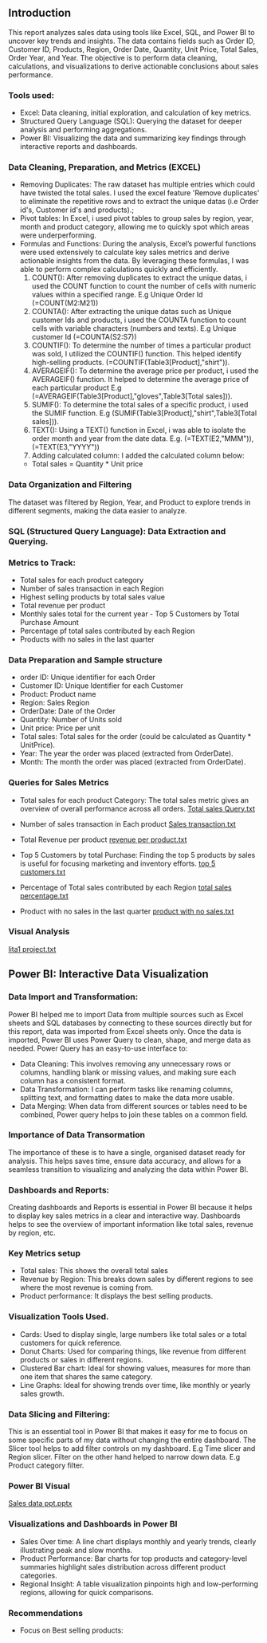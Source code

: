 ## Introduction
 This report analyzes sales data using tools like Excel, SQL, and Power BI to uncover key trends and insights. The data contains fields such as Order ID, Customer ID, Products, Region, Order Date, Quantity, Unit Price, Total Sales, Order Year, and Year. The objective is to perform data cleaning, calculations, and visualizations to derive actionable conclusions about sales performance.
### Tools used:
- Excel: Data cleaning, initial exploration, and calculation of key metrics.
- Structured Query Language (SQL): Querying the dataset for deeper analysis and performing aggregations.
- Power BI: Visualizing the data and summarizing key findings through interactive reports and dashboards.
### Data Cleaning, Preparation, and Metrics (EXCEL)
- Removing Duplicates: The raw dataset has multiple entries which could have twisted the total sales. I used the excel feature 'Remove duplicates' to eliminate the repetitive rows and to extract the unique datas (i.e Order id's, Customer id's and products).;
- Pivot tables: In Excel, i used pivot tables to group sales by region, year, month and product category, allowing me to quickly spot which areas were underperforming.
- Formulas and Functions: During the analysis, Excel’s powerful functions were used extensively to calculate key sales metrics and derive actionable insights from the data. By leveraging these formulas, I was able to perform complex calculations quickly and efficiently.
  1. COUNT(): After removing duplicates to extract the unique datas, i used the COUNT function to count the number of cells with numeric values within a specified range. E.g Unique Order Id  (=COUNT(M2:M21))
  2. COUNTA(): After extracting the unique datas such as Unique customer Ids and products, i used the COUNTA function to count cells with variable characters (numbers and texts). E.g Unique customer Id (=COUNTA(S2:S7))
  3. COUNTIF(): To determine the number of times a particular product was sold, I utilized the COUNTIF() function. This helped identify high-selling products. (=COUNTIF(Table3[Product],"shirt")).
  4. AVERAGEIF(): To determine the average price per product, i used the AVERAGEIF() function. It helped to determine the average price of each particular product E.g (=AVERAGEIF(Table3[Product],"gloves",Table3[Total sales])).
  5. SUMIF(): To determine the total sales of a specific product, i used the SUMIF function. E.g (SUMIF(Table3[Product],"shirt",Table3[Total sales])).
  6. TEXT(): Using a TEXT() function in Excel, i was able to isolate the order month and year from the date data. E.g. (=TEXT(E2,"MMM")), (=TEXT(E3,"YYYY"))
  7. Adding calculated column: I added the calculated column below:
  - Total sales = Quantity * Unit price
### Data Organization and Filtering
The dataset was filtered by Region, Year, and Product to explore trends in different segments, making the data easier to analyze.

### SQL (Structured Query Language): Data Extraction and Querying.
### Metrics to Track:
- Total sales for each product  category
- Number of sales transaction in each Region
- Highest selling products by total sales value
- Total revenue per product
- Monthly sales total for the current year  - Top 5 Customers by Total Purchase Amount
- Percentage pf total sales contributed by each Region
- Products with no sales in the last quarter
### Data Preparation and Sample structure
- order ID: Unique identifier for each Order
- Customer ID: Unique Identifier for each Customer
- Product: Product name
- Region: Sales Region
- OrderDate: Date of the Order
- Quantity: Number of Units sold
- Unit price: Price per unit
- Total sales: Total sales for the order (could be calculated as Quantity * UnitPrice).
- Year: The year the order was placed (extracted from OrderDate).
- Month: The month the order was placed (extracted from OrderDate).
### Queries for Sales Metrics
- Total sales for each product Category: The total sales metric gives an overview of overall performance across all orders.
  [Total sales Query.txt](https://github.com/user-attachments/files/17648735/Total.sales.Query.txt)

- Number of sales transaction in Each product
  [Sales transaction.txt](https://github.com/user-attachments/files/17648850/Sales.transaction.txt)

- Total Revenue per product
  [revenue per product.txt](https://github.com/user-attachments/files/17648938/revenue.per.product.txt)

- Top 5 Customers by total Purchase: Finding the top 5 products by sales is useful for focusing marketing and inventory efforts.
  [top 5 customers.txt](https://github.com/user-attachments/files/17648984/top.5.customers.txt)

- Percentage of Total sales contributed by each Region
  [total sales percentage.txt](https://github.com/user-attachments/files/17649002/total.sales.percentage.txt)

- Product with no sales in the last quarter
  [product with no sales.txt](https://github.com/user-attachments/files/17649038/product.with.no.sales.txt)

### Visual Analysis
[lita1 project.txt](https://github.com/user-attachments/files/17648503/lita1.project.txt)

## Power BI: Interactive Data Visualization
### Data Import and Transformation: 
Power BI helped me to import Data from multiple sources such as Excel sheets and SQL databases by connecting to these sources directly but for this report, data was imported from Excel sheets only. Once the data is imported, Power BI uses Power Query to clean, shape, and merge data as needed. Power Query has an easy-to-use interface to:
- Data Cleaning: This involves removing any unnecessary rows or columns, handling blank or missing values, and making sure each column has a consistent format.
- Data Transformation: I can perform tasks like renaming columns, splitting text, and formatting dates to make the data more usable.
- Data Merging: When data from different sources or tables need to be combined, Power query helps to join these tables on a common field.
### Importance of Data Transormation
 The importance of these is to have a single, organised dataset ready for analysis. This helps saves time, ensure data accuracy, and allows for a seamless transition to visualizing and analyzing the data within Power BI.
### Dashboards and Reports:
Creating dashboards and Reports is essential in Power BI because it helps to display key sales metrics in a clear and interactive way. Dashboards helps to see the overview of important information like total sales, revenue by region, etc. 
### Key Metrics setup
- Total sales: This shows the overall total sales
- Revenue by Region: This breaks down sales by different regions to see where the most revenue is coming from.
- Product performance: It displays the best selling products.
### Visualization Tools Used.
- Cards: Used to display single, large numbers like total sales or a total customers for quick reference.
- Donut Charts: Used for comparing things, like revenue from different products or sales in different regions.
- Clustered Bar chart: Ideal for showing values, measures for more than one item that shares the same category.
- Line Graphs: Ideal for showing trends over time, like monthly or yearly sales growth.
### Data Slicing and Filtering: 
This is an essential tool in Power BI that makes it easy for me to focus on some specific parts of my data without changing the entire dashboard. The Slicer tool helps to add filter controls on my dashboard. E.g Time slicer and Region slicer. Filter on the other hand helped to narrow down data. E.g Product category filter.
### Power BI Visual
[Sales data ppt.pptx](https://github.com/user-attachments/files/17659002/Sales.data.ppt.pptx)

### Visualizations and Dashboards in Power BI
- Sales Over time: A line chart displays monthly and yearly trends, clearly illustrating peak and slow months.
- Product Performance: Bar charts for top products and category-level summaries highlight sales distribution across different product categories.
- Regional Insight: A table visualization pinpoints high and low-performing regions, allowing for quick comparisons.
### Recommendations
- Focus on Best selling products: 




